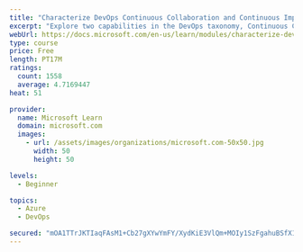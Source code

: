 ```yaml
---
title: "Characterize DevOps Continuous Collaboration and Continuous Improvement"
excerpt: "Explore two capabilities in the DevOps taxonomy, Continuous Collaboration and Continuous Improvement."
webUrl: https://docs.microsoft.com/en-us/learn/modules/characterize-devops-continous-collaboration-improvement/
type: course
price: Free
length: PT17M
ratings:
  count: 1558
  average: 4.7169447
heat: 51

provider:
  name: Microsoft Learn
  domain: microsoft.com
  images:
    - url: /assets/images/organizations/microsoft.com-50x50.jpg
      width: 50
      height: 50

levels:
  - Beginner

topics:
  - Azure
  - DevOps

secured: "mOA1TTrJKTIaqFAsM1+Cb27gXYwYmFY/XydKiE3VlQm+MOIy1SzFgahuBSfX1wZq6+hhg2NSgkjCCgytszRh4jAhWBKOcdnH/GJU7JtFXpkUgsPb53ecAIGquk5sp+YTNoUXLh/w/X2vsdKzQGF1+aSRW/vNQDoq8+vheWI2gTh+DXXsCKs7QRgAy2uSXuBeRtGnQtig9+99zVOXV/9CoVyqmYwZmTHBjPiMi1MLB7VRWzgiAyQRDlonqHaUGnkC1CzjYmA0cf6EsS0fQvhH42HoFPQtx9wzvhTuj8vGQXP31FTT7UXNq+s6jIX/RAz/Ynsh5LY96rjutLmfWtRpSy+nG49duKpk8Pziz6+c9HEUutB7zrtqQlUb44Uj4i3QwIKBG8jqM9IvkN68g94jIv/TWAZrQ95+Mj0wcwZ5IxA=;/0BaykRDOEf0+P4WWRLGdg=="
---
```


